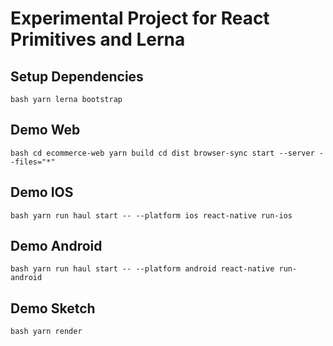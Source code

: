 # Experimental Project for React Primitives and Lerna

## Setup Dependencies

``bash
yarn
lerna bootstrap    
``

## Demo Web

``bash
cd ecommerce-web
yarn build
cd dist
browser-sync start --server --files="*"
``

## Demo IOS

``bash
yarn run haul start -- --platform ios
react-native run-ios
``

## Demo Android

``bash
yarn run haul start -- --platform android
react-native run-android
``

## Demo Sketch

``bash
yarn render
``